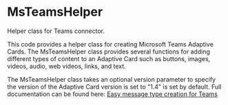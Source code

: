 # MsTeamsHelper
Helper class for Teams connector.

This code provides a helper class for creating Microsoft Teams Adaptive Cards. The MsTeamsHelper class provides several functions for adding different types of content to an Adaptive Card such as buttons, images, videos, audio, web videos, links, and text.

The MsTeamsHelper class takes an optional version parameter to specify the version of the Adaptive Card version is set to "1.4" is set by default.
Full documentation can be found here: [Easy message type creation for Teams](https://www.teneo.ai/resource/channels/microsoft-teams#easy-message-type-creation-for-teams) 

